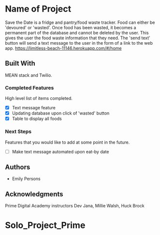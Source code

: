# Name of Project
Save the Date is a fridge and pantry/food waste tracker. Food can either be 'devoured' or 'wasted'. Once food has been wasted, it becomes a permanent part of the database and cannot be deleted by the user. This gives the user the food waste information that they need. The 'send text' button will send a text message to the user in the form of a link to the web app. https://limitless-beach-11146.herokuapp.com/#/home

## Built With

MEAN stack and Twilio.


### Completed Features

High level list of items completed.

- [x] Text message feature
- [x] Updating database upon click of 'wasted' button
- [x] Table to display all foods

### Next Steps

Features that you would like to add at some point in the future.

- [ ] Make text message automated upon eat-by date


## Authors

* Emily Persons


## Acknowledgments
Prime Digital Academy instructors Dev Jana, Millie Walsh, Huck Brock
# Solo_Project_Prime
